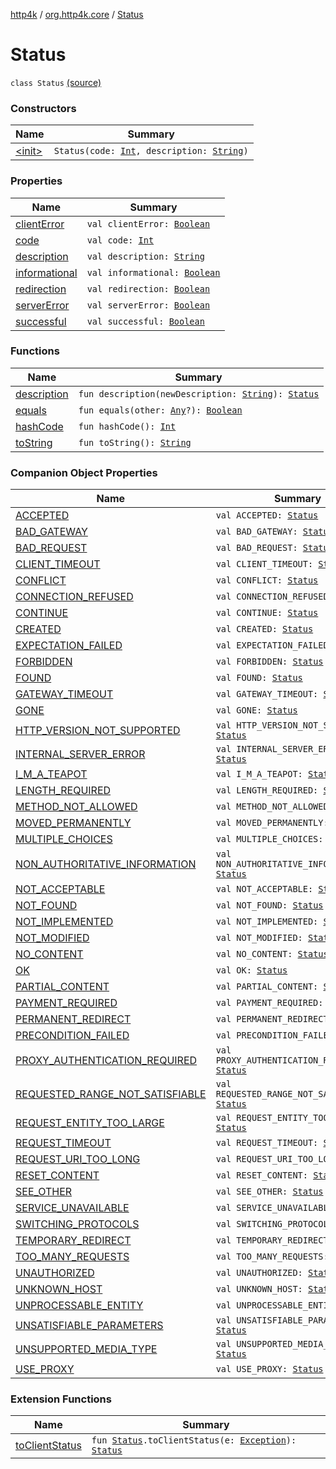 [http4k](../../index.md) / [org.http4k.core](../index.md) / [Status](./index.md)

# Status

`class Status` [(source)](https://github.com/http4k/http4k/blob/master/http4k-core/src/main/kotlin/org/http4k/core/Status.kt#L3)

### Constructors

| Name | Summary |
|---|---|
| [&lt;init&gt;](-init-.md) | `Status(code: `[`Int`](https://kotlinlang.org/api/latest/jvm/stdlib/kotlin/-int/index.html)`, description: `[`String`](https://kotlinlang.org/api/latest/jvm/stdlib/kotlin/-string/index.html)`)` |

### Properties

| Name | Summary |
|---|---|
| [clientError](client-error.md) | `val clientError: `[`Boolean`](https://kotlinlang.org/api/latest/jvm/stdlib/kotlin/-boolean/index.html) |
| [code](code.md) | `val code: `[`Int`](https://kotlinlang.org/api/latest/jvm/stdlib/kotlin/-int/index.html) |
| [description](description.md) | `val description: `[`String`](https://kotlinlang.org/api/latest/jvm/stdlib/kotlin/-string/index.html) |
| [informational](informational.md) | `val informational: `[`Boolean`](https://kotlinlang.org/api/latest/jvm/stdlib/kotlin/-boolean/index.html) |
| [redirection](redirection.md) | `val redirection: `[`Boolean`](https://kotlinlang.org/api/latest/jvm/stdlib/kotlin/-boolean/index.html) |
| [serverError](server-error.md) | `val serverError: `[`Boolean`](https://kotlinlang.org/api/latest/jvm/stdlib/kotlin/-boolean/index.html) |
| [successful](successful.md) | `val successful: `[`Boolean`](https://kotlinlang.org/api/latest/jvm/stdlib/kotlin/-boolean/index.html) |

### Functions

| Name | Summary |
|---|---|
| [description](description.md) | `fun description(newDescription: `[`String`](https://kotlinlang.org/api/latest/jvm/stdlib/kotlin/-string/index.html)`): `[`Status`](./index.md) |
| [equals](equals.md) | `fun equals(other: `[`Any`](https://kotlinlang.org/api/latest/jvm/stdlib/kotlin/-any/index.html)`?): `[`Boolean`](https://kotlinlang.org/api/latest/jvm/stdlib/kotlin/-boolean/index.html) |
| [hashCode](hash-code.md) | `fun hashCode(): `[`Int`](https://kotlinlang.org/api/latest/jvm/stdlib/kotlin/-int/index.html) |
| [toString](to-string.md) | `fun toString(): `[`String`](https://kotlinlang.org/api/latest/jvm/stdlib/kotlin/-string/index.html) |

### Companion Object Properties

| Name | Summary |
|---|---|
| [ACCEPTED](-a-c-c-e-p-t-e-d.md) | `val ACCEPTED: `[`Status`](./index.md) |
| [BAD_GATEWAY](-b-a-d_-g-a-t-e-w-a-y.md) | `val BAD_GATEWAY: `[`Status`](./index.md) |
| [BAD_REQUEST](-b-a-d_-r-e-q-u-e-s-t.md) | `val BAD_REQUEST: `[`Status`](./index.md) |
| [CLIENT_TIMEOUT](-c-l-i-e-n-t_-t-i-m-e-o-u-t.md) | `val CLIENT_TIMEOUT: `[`Status`](./index.md) |
| [CONFLICT](-c-o-n-f-l-i-c-t.md) | `val CONFLICT: `[`Status`](./index.md) |
| [CONNECTION_REFUSED](-c-o-n-n-e-c-t-i-o-n_-r-e-f-u-s-e-d.md) | `val CONNECTION_REFUSED: `[`Status`](./index.md) |
| [CONTINUE](-c-o-n-t-i-n-u-e.md) | `val CONTINUE: `[`Status`](./index.md) |
| [CREATED](-c-r-e-a-t-e-d.md) | `val CREATED: `[`Status`](./index.md) |
| [EXPECTATION_FAILED](-e-x-p-e-c-t-a-t-i-o-n_-f-a-i-l-e-d.md) | `val EXPECTATION_FAILED: `[`Status`](./index.md) |
| [FORBIDDEN](-f-o-r-b-i-d-d-e-n.md) | `val FORBIDDEN: `[`Status`](./index.md) |
| [FOUND](-f-o-u-n-d.md) | `val FOUND: `[`Status`](./index.md) |
| [GATEWAY_TIMEOUT](-g-a-t-e-w-a-y_-t-i-m-e-o-u-t.md) | `val GATEWAY_TIMEOUT: `[`Status`](./index.md) |
| [GONE](-g-o-n-e.md) | `val GONE: `[`Status`](./index.md) |
| [HTTP_VERSION_NOT_SUPPORTED](-h-t-t-p_-v-e-r-s-i-o-n_-n-o-t_-s-u-p-p-o-r-t-e-d.md) | `val HTTP_VERSION_NOT_SUPPORTED: `[`Status`](./index.md) |
| [INTERNAL_SERVER_ERROR](-i-n-t-e-r-n-a-l_-s-e-r-v-e-r_-e-r-r-o-r.md) | `val INTERNAL_SERVER_ERROR: `[`Status`](./index.md) |
| [I_M_A_TEAPOT](-i_-m_-a_-t-e-a-p-o-t.md) | `val I_M_A_TEAPOT: `[`Status`](./index.md) |
| [LENGTH_REQUIRED](-l-e-n-g-t-h_-r-e-q-u-i-r-e-d.md) | `val LENGTH_REQUIRED: `[`Status`](./index.md) |
| [METHOD_NOT_ALLOWED](-m-e-t-h-o-d_-n-o-t_-a-l-l-o-w-e-d.md) | `val METHOD_NOT_ALLOWED: `[`Status`](./index.md) |
| [MOVED_PERMANENTLY](-m-o-v-e-d_-p-e-r-m-a-n-e-n-t-l-y.md) | `val MOVED_PERMANENTLY: `[`Status`](./index.md) |
| [MULTIPLE_CHOICES](-m-u-l-t-i-p-l-e_-c-h-o-i-c-e-s.md) | `val MULTIPLE_CHOICES: `[`Status`](./index.md) |
| [NON_AUTHORITATIVE_INFORMATION](-n-o-n_-a-u-t-h-o-r-i-t-a-t-i-v-e_-i-n-f-o-r-m-a-t-i-o-n.md) | `val NON_AUTHORITATIVE_INFORMATION: `[`Status`](./index.md) |
| [NOT_ACCEPTABLE](-n-o-t_-a-c-c-e-p-t-a-b-l-e.md) | `val NOT_ACCEPTABLE: `[`Status`](./index.md) |
| [NOT_FOUND](-n-o-t_-f-o-u-n-d.md) | `val NOT_FOUND: `[`Status`](./index.md) |
| [NOT_IMPLEMENTED](-n-o-t_-i-m-p-l-e-m-e-n-t-e-d.md) | `val NOT_IMPLEMENTED: `[`Status`](./index.md) |
| [NOT_MODIFIED](-n-o-t_-m-o-d-i-f-i-e-d.md) | `val NOT_MODIFIED: `[`Status`](./index.md) |
| [NO_CONTENT](-n-o_-c-o-n-t-e-n-t.md) | `val NO_CONTENT: `[`Status`](./index.md) |
| [OK](-o-k.md) | `val OK: `[`Status`](./index.md) |
| [PARTIAL_CONTENT](-p-a-r-t-i-a-l_-c-o-n-t-e-n-t.md) | `val PARTIAL_CONTENT: `[`Status`](./index.md) |
| [PAYMENT_REQUIRED](-p-a-y-m-e-n-t_-r-e-q-u-i-r-e-d.md) | `val PAYMENT_REQUIRED: `[`Status`](./index.md) |
| [PERMANENT_REDIRECT](-p-e-r-m-a-n-e-n-t_-r-e-d-i-r-e-c-t.md) | `val PERMANENT_REDIRECT: `[`Status`](./index.md) |
| [PRECONDITION_FAILED](-p-r-e-c-o-n-d-i-t-i-o-n_-f-a-i-l-e-d.md) | `val PRECONDITION_FAILED: `[`Status`](./index.md) |
| [PROXY_AUTHENTICATION_REQUIRED](-p-r-o-x-y_-a-u-t-h-e-n-t-i-c-a-t-i-o-n_-r-e-q-u-i-r-e-d.md) | `val PROXY_AUTHENTICATION_REQUIRED: `[`Status`](./index.md) |
| [REQUESTED_RANGE_NOT_SATISFIABLE](-r-e-q-u-e-s-t-e-d_-r-a-n-g-e_-n-o-t_-s-a-t-i-s-f-i-a-b-l-e.md) | `val REQUESTED_RANGE_NOT_SATISFIABLE: `[`Status`](./index.md) |
| [REQUEST_ENTITY_TOO_LARGE](-r-e-q-u-e-s-t_-e-n-t-i-t-y_-t-o-o_-l-a-r-g-e.md) | `val REQUEST_ENTITY_TOO_LARGE: `[`Status`](./index.md) |
| [REQUEST_TIMEOUT](-r-e-q-u-e-s-t_-t-i-m-e-o-u-t.md) | `val REQUEST_TIMEOUT: `[`Status`](./index.md) |
| [REQUEST_URI_TOO_LONG](-r-e-q-u-e-s-t_-u-r-i_-t-o-o_-l-o-n-g.md) | `val REQUEST_URI_TOO_LONG: `[`Status`](./index.md) |
| [RESET_CONTENT](-r-e-s-e-t_-c-o-n-t-e-n-t.md) | `val RESET_CONTENT: `[`Status`](./index.md) |
| [SEE_OTHER](-s-e-e_-o-t-h-e-r.md) | `val SEE_OTHER: `[`Status`](./index.md) |
| [SERVICE_UNAVAILABLE](-s-e-r-v-i-c-e_-u-n-a-v-a-i-l-a-b-l-e.md) | `val SERVICE_UNAVAILABLE: `[`Status`](./index.md) |
| [SWITCHING_PROTOCOLS](-s-w-i-t-c-h-i-n-g_-p-r-o-t-o-c-o-l-s.md) | `val SWITCHING_PROTOCOLS: `[`Status`](./index.md) |
| [TEMPORARY_REDIRECT](-t-e-m-p-o-r-a-r-y_-r-e-d-i-r-e-c-t.md) | `val TEMPORARY_REDIRECT: `[`Status`](./index.md) |
| [TOO_MANY_REQUESTS](-t-o-o_-m-a-n-y_-r-e-q-u-e-s-t-s.md) | `val TOO_MANY_REQUESTS: `[`Status`](./index.md) |
| [UNAUTHORIZED](-u-n-a-u-t-h-o-r-i-z-e-d.md) | `val UNAUTHORIZED: `[`Status`](./index.md) |
| [UNKNOWN_HOST](-u-n-k-n-o-w-n_-h-o-s-t.md) | `val UNKNOWN_HOST: `[`Status`](./index.md) |
| [UNPROCESSABLE_ENTITY](-u-n-p-r-o-c-e-s-s-a-b-l-e_-e-n-t-i-t-y.md) | `val UNPROCESSABLE_ENTITY: `[`Status`](./index.md) |
| [UNSATISFIABLE_PARAMETERS](-u-n-s-a-t-i-s-f-i-a-b-l-e_-p-a-r-a-m-e-t-e-r-s.md) | `val UNSATISFIABLE_PARAMETERS: `[`Status`](./index.md) |
| [UNSUPPORTED_MEDIA_TYPE](-u-n-s-u-p-p-o-r-t-e-d_-m-e-d-i-a_-t-y-p-e.md) | `val UNSUPPORTED_MEDIA_TYPE: `[`Status`](./index.md) |
| [USE_PROXY](-u-s-e_-p-r-o-x-y.md) | `val USE_PROXY: `[`Status`](./index.md) |

### Extension Functions

| Name | Summary |
|---|---|
| [toClientStatus](../../org.http4k.client/to-client-status.md) | `fun `[`Status`](./index.md)`.toClientStatus(e: `[`Exception`](https://kotlinlang.org/api/latest/jvm/stdlib/kotlin/-exception/index.html)`): `[`Status`](./index.md) |
